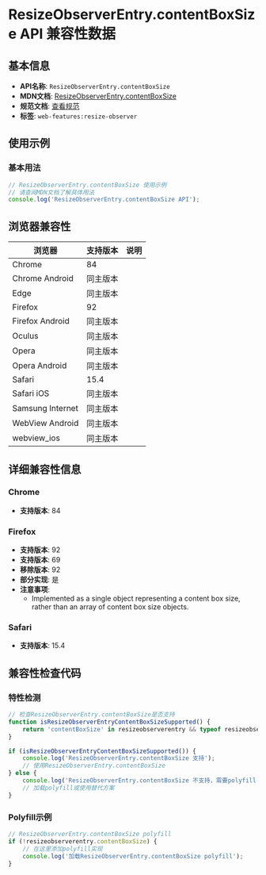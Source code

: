# ResizeObserverEntry.contentBoxSize API 兼容性数据

## 基本信息

- **API名称**: `ResizeObserverEntry.contentBoxSize`
- **MDN文档**: [ResizeObserverEntry.contentBoxSize](https://developer.mozilla.org/docs/Web/API/ResizeObserverEntry/contentBoxSize)
- **规范文档**: [查看规范](https://drafts.csswg.org/resize-observer/#dom-resizeobserverentry-contentboxsize)
- **标签**: `web-features:resize-observer`

## 使用示例

### 基本用法

```javascript
// ResizeObserverEntry.contentBoxSize 使用示例
// 请查阅MDN文档了解具体用法
console.log('ResizeObserverEntry.contentBoxSize API');
```

## 浏览器兼容性

| 浏览器 | 支持版本 | 说明 |
|--------|----------|------|
| Chrome | 84 |  |
| Chrome Android | 同主版本 |  |
| Edge | 同主版本 |  |
| Firefox | 92 |  |
| Firefox Android | 同主版本 |  |
| Oculus | 同主版本 |  |
| Opera | 同主版本 |  |
| Opera Android | 同主版本 |  |
| Safari | 15.4 |  |
| Safari iOS | 同主版本 |  |
| Samsung Internet | 同主版本 |  |
| WebView Android | 同主版本 |  |
| webview_ios | 同主版本 |  |

## 详细兼容性信息

### Chrome

- **支持版本**: 84

### Firefox

- **支持版本**: 92
- **支持版本**: 69
- **移除版本**: 92
- **部分实现**: 是
- **注意事项**:
  - Implemented as a single object representing a content box size, rather than an array of content box size objects.

### Safari

- **支持版本**: 15.4

## 兼容性检查代码

### 特性检测

```javascript
// 检查ResizeObserverEntry.contentBoxSize是否支持
function isResizeObserverEntryContentBoxSizeSupported() {
    return 'contentBoxSize' in resizeobserverentry && typeof resizeobserverentry.contentBoxSize === 'function';
}

if (isResizeObserverEntryContentBoxSizeSupported()) {
    console.log('ResizeObserverEntry.contentBoxSize 支持');
    // 使用ResizeObserverEntry.contentBoxSize
} else {
    console.log('ResizeObserverEntry.contentBoxSize 不支持，需要polyfill');
    // 加载polyfill或使用替代方案
}
```

### Polyfill示例

```javascript
// ResizeObserverEntry.contentBoxSize polyfill
if (!resizeobserverentry.contentBoxSize) {
    // 在这里添加polyfill实现
    console.log('加载ResizeObserverEntry.contentBoxSize polyfill');
}
```

